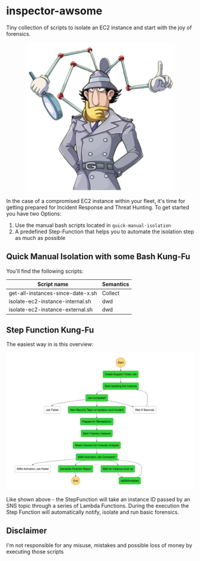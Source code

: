 # inspector-awsome

Tiny collection of scripts to isolate an EC2 instance and start with the joy of forensics.


<p align="center">
<img width="400" src="docs/inspector.png">
</p>

In the case of a compromised EC2 instance within your fleet, it's time for getting prepared for Incident Response and Threat Hunting. To get started you have two Options:

1. Use the manual bash scripts located in `quick-manual-isolation` 
2. A predefined Step-Function that helps you to automate the isolation step as much as possible

## Quick Manual Isolation with some Bash Kung-Fu

You'll find the following scripts:

| Script name      | Semantics                 |
| -----------------|---------------------------|
| get-all-instances-since-date-x.sh | Collect |
| isolate-ec2-instance-internal.sh | dwd |
| isolate-ec2-instance-external.sh | dwd |

## Step Function Kung-Fu

The easiest way in is this overview:


<p align="center">
<img width="600" src="docs/clean-room-stepfunction.png">
</p>

Like shown above - the StepFunction will take an instance ID passed by an SNS topic through a series of Lambda Functions. During the execution the Step Function will automatically notify, isolate and run basic forensics.

## Disclaimer 

I'm not responsible for any misuse, mistakes and possible loss of money by executing those scripts